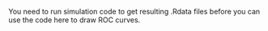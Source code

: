 You need to run simulation code to get resulting .Rdata files before you can use the code here to draw ROC curves.